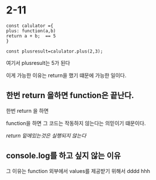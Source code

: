 # 2-11

    const calulator ={
    plus: function(a,b)
    return a + b;  == 5
    }

    const plusresult=calulator.plus(2,3);

여기서 plusresult는 5가 된다

이게 가능한 이유는 return을 했기 떄문에 가능한 일이다.

## 한번 return 을하면 function은 끝난다.

한번 return 을 하면

function을 하면 그 코드는 작동하지 않는다는 의믿이기 떄문이다.

_return 밑에있는것은 실행되지 않는다_

## console.log를 하고 싶지 않는 이유

그 이유는 function 외부에서 values를 제공받기 위해서
dddd
hhh
